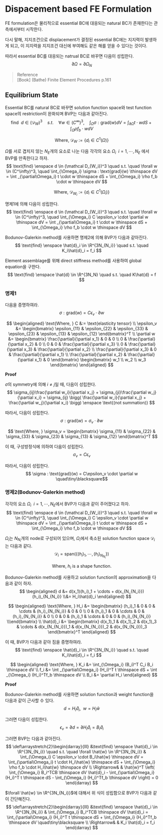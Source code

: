 # Dispacement based FE Formulation
FE formulation은 물리적으로 essential BC에 대응되는 natural BC가 존재한다는 관측에서부터 시작한다.

다시 말해, 지지조건으로 displacement가 결정된 essential BC에는 지지력이 발생하게 되고, 이 지지력을 지지조건 대신에 부여해도 같은 해를 얻을 수 있다는 것이다. 

따라서 essential BC를 대응되는 natrual BC로 바꾸면 다음이 성립한다.
$$ \partial\Omega = \partial\Omega_N $$

> Reference  
> [Book] (Bathe) Finite Element Procedures p.161  

## Equilibrium State
Essential BC를 natural BC로 바꾸면 solution function space와 test function space의 restriction이 완화되며 BVP는 다음과 같아진다.
$$ \text{find} \enspace d \in (\mathcal D_W)^3 \quad s.t. \quad \forall w \in (C^\infty)^3, \quad \int_{\Omega} \sigma : \text{grad}(w) dV = \int _{\partial\Omega} t \cdot  w dS + \int _{\Omega} \rho f_b \cdot w dV $$

$$ \text{Where, } \mathcal{D}_W := \{ d_i \in C^1(\Omega) \} $$

$\Omega$를 서로 겹치지 않는 $N_E$개의 요소로 나눈 다음 각각의 요소 $\Omega_i \enspace i = 1, \cdots, N_E$ 에서 BVP를 만족한다고 하자.
$$ \text{find} \enspace d \in (\mathcal D_{W_i})^3 \quad s.t. \quad \forall w \in (C^\infty)^3, \quad \int_{\Omega_i} \sigma : \text{grad}(w) \thinspace dV = \int _{\partial\Omega_i} t \cdot  w \thinspace dS + \int_{\Omega_i} \rho f_b \cdot w \thinspace dV $$

$$ \text{Where, } \mathcal{D}_{W_i} := \{ d_i \in C^1(\Omega_i) \} $$

명제1에 의해 다음이 성립한다.
$$ \text{find} \enspace d \in (\mathcal D_{W_i})^3 \quad s.t. \quad \forall w \in (C^\infty)^3, \quad \int_{\Omega_i} C \epsilon_v \cdot \partial  w \thinspace dV = \int _{\partial\Omega_i} t \cdot  w \thinspace dS + \int_{\Omega_i} \rho f_b \cdot w \thinspace dV $$

Bodunov-Galerkin method를 사용하면 명제2에 의해 BVP가 다음과 같아진다.
$$ \text{find} \enspace \hat{d}_i \in \R^{3N_{N_i}} \quad s.t. \quad K_i\hat{d}_i = f_i $$

Element assemblage를 위해 direct stiffness method를 사용하여 global equation을 구한다.
$$ \text{find} \enspace \hat{d} \in \R^{3N_N} \quad s.t. \quad K\hat{d} = f $$

### 명제1
다음을 증명하여라.
$$ \sigma : \text{grad}(w) = C\epsilon_v \cdot \partial  w $$

$$ \begin{aligned} \text{Where, } C &:= \text{elasticity tensor} \\  \epsilon_v &= \begin{bmatrix} \epsilon_{11} & \epsilon_{22} & \epsilon_{33} & \epsilon_{23} & \epsilon_{13} & \epsilon_{12} \end{bmatrix}^T \\ \partial w &= \begin{bmatrix} \frac{\partial}{\partial x_1} & 0 & 0 \\ 0 & \frac{\partial}{\partial x_2} & 0 \\ 0 & 0 & \frac{\partial}{\partial x_3} \\ 0 & \frac{\partial}{\partial x_3} & \frac{\partial}{\partial x_2} \\ \frac{\partial}{\partial x_3} & 0 & \frac{\partial}{\partial x_1} \\ \frac{\partial}{\partial x_2} & \frac{\partial}{\partial x_1} & 0 \end{bmatrix} \begin{bmatrix} w_1 \\ w_2 \\ w_3 \end{bmatrix} \end{aligned} $$

**Proof**

$\sigma$의 symmetry에 의해 $i \neq j$일 때, 다음이 성립한다.
$$ \sigma_{ij}\frac{\partial w_i}{\partial x_j} + \sigma_{ji}\frac{\partial w_j}{\partial x_i} = \sigma_{ij} \bigg( \frac{\partial w_i}{\partial x_j} + \frac{\partial w_j}{\partial x_i} \bigg) \enspace \text{(not summation)} $$

따라서, 다음이 성립한다.
$$ \sigma : \text{grad}(w) = \sigma_v \cdot \partial w $$

$$ \text{Where, } \sigma_v = \begin{bmatrix} \sigma_{11} & \sigma_{22} & \sigma_{33} & \sigma_{23} & \sigma_{13} & \sigma_{12} \end{bmatrix}^T $$

이 때, 구성방정식에 의하여 다음이 성립한다.
$$ \sigma_v = C \epsilon_v $$

따라서, 다음이 성립한다. 
$$ \sigma : \text{grad}(w) = C\epsilon_v \cdot \partial  w \quad\tiny\blacksquare$$

### 명제2(Bodunov-Galerkin method)
각각의 요소 $\Omega_i \enspace i = 1, \cdots, N_E$에서 BVP가 다음과 같이 주어졌다고 하자.
$$ \text{find} \enspace d \in (\mathcal D_{W_i})^3 \quad s.t. \quad \forall w \in (C^\infty)^3, \quad \int_{\Omega_i} C \epsilon_v \cdot \partial  w \thinspace dV = \int _{\partial\Omega_i} t \cdot  w \thinspace dS + \int_{\Omega_i} \rho f_b \cdot w \thinspace dV $$

$\Omega_i$는 $N_{N_i}$개의 node로 구성되어 있으며, $\Omega_i$에서 축소된 solution function space $\mathcal D_i$는 다음과 같다. 
$$ \mathcal D_i = \text{span}(\{ (h_i)_1,\cdots,(h_i)_{N_{N_i}} \})$$

$$ \text{Where, } h_i \text{ is a shape function.} $$

Bodunov-Galerkin method를 사용하고 solution function의 approximation을 다음과 같이 하자.
$$ \begin{aligned} d &= d(x_1)(h_i)_1 + \cdots + d(x_{N_{N_i}})(h_i)_{N_{N_i}} \\&= H_i\hat{d}_i \end{aligned} $$

$$ \begin{aligned} \text{Where, } H_i &= \begin{bmatrix} (h_i)_1 & 0 & 0 & \cdots & (h_i)_{N_{N_i}} & 0 & 0 \\ 0 & (h_i)_1 & 0 & \cdots & 0 & (h_i)_{N_{N_i}} & 0 \\ 0 & 0 & (h_i)_1  & \cdots & 0 & 0 & (h_i)_{N_{N_i}}  \\\end{bmatrix} \\ \hat{d}_i &= \begin{bmatrix} d(x_1)_1 & d(x_1)_2 & d(x_1)_3 & \cdots & d(x_{N_{N_i}})_1 & d(x_{N_{N_i}})_2 & d(x_{N_{N_i}})_3 \end{bmatrix}^T \end{aligned} $$

이 때, BVP가 다음과 같아 짐을 증명하여라.
$$ \text{find} \enspace \hat{d}_i \in \R^{3N_{N_i}} \quad s.t. \quad K_i\hat{d}_i = f_i $$

$$ \begin{aligned} \text{Where, } K_i &= \int_{\Omega_i} (B_i)^T C_i B_i \thinspace dV \\ f_i &= \int _{\partial\Omega_i}  (H_i)^T  t \thinspace dS + \int _{\Omega_i}  (H_i)^Tf_b \thinspace dV \\ B_i &= \partial H_i \end{aligned} $$

**Proof**

Bodunov-Galerkin method를 사용하면 solution function과 weight function을 다음과 같이 근사할 수 있다.
$$ d = H_i\hat{d}_i, \enspace w = H_i\hat{w} $$

그러면 다음이 성립한다.
$$ \epsilon_v = \partial d = \partial H_i\hat{d}_i = B_i\hat{d}_i $$

그러면 BVP는 다음과 같아진다.
$$ \def\arraystretch{2}\begin{darray}{lll} &\text{find} \enspace \hat{d}_i \in \R^{3N_{N_i}} \quad s.t. \quad \forall \hat{w} \in \R^{3N_{N_i}} & \int_{\Omega_i} C \epsilon_v \cdot B_i\hat{w} \thinspace dV = \int_{\partial\Omega_i} t \cdot H_i\hat{w} \thinspace dS + \int_{\Omega_i} \rho f_b \cdot H_i\hat{w} \thinspace dV \\ \Rightarrow& & \hat{w}^T \left( \int_{\Omega_i} B_i^TCB \thinspace dV \hat{d}_i  - \int_{\partial\Omega_i} (H_i)^T t \thinspace dS - \int_{\Omega_i} (H_i)^Tf_b \thinspace dV \right) = 0 \end{darray} $$

$\forall \hat{w} \in \R^{3N_{N_i}}$에 대해서 위 식이 성립함으로 BVP가 다음과 같이 간단해진다.
$$ \def\arraystretch{2}\begin{darray}{lll} &\text{find} \enspace \hat{d}_i \in \R^{3N_{N_i}} & \int_{\Omega_i}  B_i^TCB \thinspace dV \hat{d}_i = \int_{\partial\Omega_i} (H_i)^T t \thinspace dS + \int_{\Omega_i} (H_i)^Tf_b \thinspace dV \quad\tiny\blacksquare \\ \Rightarrow& &  K_i \hat{d}_i = f_i \end{darray} $$


$$  $$